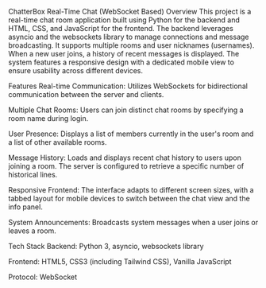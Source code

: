 ChatterBox Real-Time Chat (WebSocket Based)
Overview
This project is a real-time chat room application built using Python for the backend and HTML, CSS, and JavaScript for the frontend. The backend leverages asyncio and the websockets library to manage connections and message broadcasting. It supports multiple rooms and user nicknames (usernames). When a new user joins, a history of recent messages is displayed. The system features a responsive design with a dedicated mobile view to ensure usability across different devices.

Features
Real-time Communication: Utilizes WebSockets for bidirectional communication between the server and clients.

Multiple Chat Rooms: Users can join distinct chat rooms by specifying a room name during login.

User Presence: Displays a list of members currently in the user's room and a list of other available rooms.

Message History: Loads and displays recent chat history to users upon joining a room. The server is configured to retrieve a specific number of historical lines.

Responsive Frontend: The interface adapts to different screen sizes, with a tabbed layout for mobile devices to switch between the chat view and the info panel.

System Announcements: Broadcasts system messages when a user joins or leaves a room.

Tech Stack
Backend: Python 3, asyncio, websockets library

Frontend: HTML5, CSS3 (including Tailwind CSS), Vanilla JavaScript

Protocol: WebSocket

